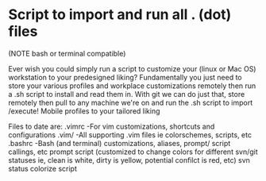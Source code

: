 # Script to import and run all . (dot) files
(NOTE bash or terminal compatible)

Ever wish you could simply run a script to customize your (linux or Mac OS) workstation to your predesigned liking? Fundamentally you just need to store your various profiles and workplace customizations remotely then run a .sh script to install and read them in. With git we can do just that, store remotely then pull to any machine we're on and run the .sh script to import /execute! Mobile profiles to your tailored liking


Files to date are:
  .vimrc -For vim customizations, shortcuts and configurations
  .vim/  -All supporting .vim files ie colorschemes, scripts, etc
  .bashrc -Bash (and terminal) customizations, aliases, prompt/ script callings, etc
  prompt script (customized to change colors for different svn/git statuses ie, clean is white, dirty is yellow, potential confilct is red, etc)
  svn status colorize script
